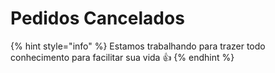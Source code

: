 # Pedidos Cancelados

{% hint style="info" %}
Estamos trabalhando para trazer todo conhecimento para facilitar sua vida 👍
{% endhint %}
